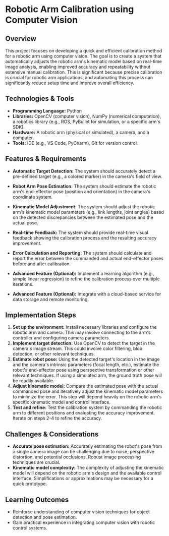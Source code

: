 # Robotic Arm Calibration using Computer Vision

## Overview
This project focuses on developing a quick and efficient calibration method for a robotic arm using computer vision.  The goal is to create a system that automatically adjusts the robotic arm's kinematic model based on real-time image analysis, enabling improved accuracy and repeatability without extensive manual calibration.  This is significant because precise calibration is crucial for robotic arm applications, and automating this process can significantly reduce setup time and improve overall efficiency.

## Technologies & Tools
- **Programming Language:** Python
- **Libraries:** OpenCV (computer vision), NumPy (numerical computation), a robotics library (e.g., ROS, PyBullet for simulation, or a specific arm's SDK).
- **Hardware:** A robotic arm (physical or simulated), a camera, and a computer.
- **Tools:** IDE (e.g., VS Code, PyCharm), Git for version control.

## Features & Requirements
- **Automatic Target Detection:** The system should accurately detect a pre-defined target (e.g., a colored marker) in the camera's field of view.
- **Robot Arm Pose Estimation:**  The system should estimate the robotic arm's end-effector pose (position and orientation) in the camera's coordinate system.
- **Kinematic Model Adjustment:** The system should adjust the robotic arm's kinematic model parameters (e.g., link lengths, joint angles) based on the detected discrepancies between the estimated pose and the actual pose.
- **Real-time Feedback:** The system should provide real-time visual feedback showing the calibration process and the resulting accuracy improvement.
- **Error Calculation and Reporting:** The system should calculate and report the error between the commanded and actual end-effector poses before and after calibration.

- **Advanced Feature (Optional):** Implement a learning algorithm (e.g., simple linear regression) to refine the calibration process over multiple iterations.
- **Advanced Feature (Optional):** Integrate with a cloud-based service for data storage and remote monitoring.


## Implementation Steps
1. **Set up the environment:** Install necessary libraries and configure the robotic arm and camera. This may involve connecting to the arm's controller and configuring camera parameters.
2. **Implement target detection:** Use OpenCV to detect the target in the camera's image stream. This could involve color filtering, blob detection, or other relevant techniques.
3. **Estimate robot pose:** Using the detected target's location in the image and the camera's intrinsic parameters (focal length, etc.), estimate the robot's end-effector pose using perspective transformation or other relevant techniques.  If using a simulated arm, the ground truth pose will be readily available.
4. **Adjust kinematic model:**  Compare the estimated pose with the actual commanded pose and iteratively adjust the kinematic model parameters to minimize the error.  This step will depend heavily on the robotic arm's specific kinematic model and control interface.
5. **Test and refine:**  Test the calibration system by commanding the robotic arm to different positions and evaluating the accuracy improvement. Iterate on steps 2-4 to refine the accuracy.

## Challenges & Considerations
- **Accurate pose estimation:**  Accurately estimating the robot's pose from a single camera image can be challenging due to noise, perspective distortion, and potential occlusions.  Robust image processing techniques are crucial.
- **Kinematic model complexity:**  The complexity of adjusting the kinematic model will depend on the robotic arm's design and the available control interface.  Simplifications or approximations may be necessary for a quick prototype.

## Learning Outcomes
- Reinforce understanding of computer vision techniques for object detection and pose estimation.
- Gain practical experience in integrating computer vision with robotic control systems.

